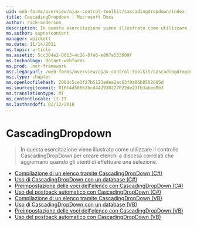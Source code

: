 ```yaml
---
uid: web-forms/overview/ajax-control-toolkit/cascadingdropdown/index
title: CascadingDropdown | Microsoft Docs
author: rick-anderson
description: In questa esercitazione viene illustrato come utilizzare il controllo CascadingDropDown per creare menu a discesa correlati Elenca che gli aggiornamenti quando gli utenti di effettuare una selezione.
ms.author: aspnetcontent
manager: wpickett
ms.date: 11/14/2011
ms.topic: article
ms.assetid: 5cc304e2-0013-4c26-8fe6-e897a533809f
ms.technology: dotnet-webforms
ms.prod: .net-framework
msc.legacyurl: /web-forms/overview/ajax-control-toolkit/cascadingdropdown
msc.type: chapter
ms.openlocfilehash: 200dc5ce3f27b5123edea2ac63f0a86b8502605d
ms.sourcegitcommit: 016f4d58663bcd442930227022de23fb3abee0b3
ms.translationtype: MT
ms.contentlocale: it-IT
ms.lasthandoff: 02/12/2018
---
```

<a name="cascadingdropdown"></a>CascadingDropdown
====================
> In questa esercitazione viene illustrato come utilizzare il controllo CascadingDropDown per creare elenchi a discesa correlati che aggiornano quando gli utenti di effettuare una selezione.


- [Compilazione di un elenco tramite CascadingDropDown (C#)](filling-a-list-using-cascadingdropdown-cs.md)
- [Uso di CascadingDropDown con un database (C#)](using-cascadingdropdown-with-a-database-cs.md)
- [Preimpostazione delle voci dell'elenco con CascadingDropDown (C#)](presetting-list-entries-with-cascadingdropdown-cs.md)
- [Uso del postback automatico con CascadingDropDown (C#)](using-auto-postback-with-cascadingdropdown-cs.md)
- [Compilazione di un elenco tramite CascadingDropDown (VB)](filling-a-list-using-cascadingdropdown-vb.md)
- [Uso di CascadingDropDown con un database (VB)](using-cascadingdropdown-with-a-database-vb.md)
- [Preimpostazione delle voci dell'elenco con CascadingDropDown (VB)](presetting-list-entries-with-cascadingdropdown-vb.md)
- [Uso del postback automatico con CascadingDropDown (VB)](using-auto-postback-with-cascadingdropdown-vb.md)

